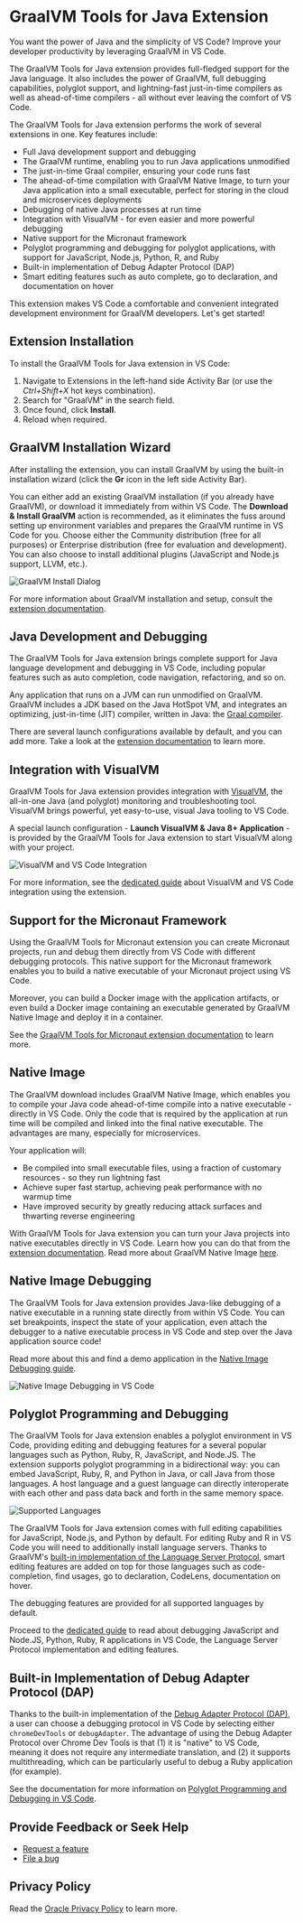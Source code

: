 # GraalVM Tools for Java Extension

You want the power of Java and the simplicity of VS Code?
Improve your developer productivity by leveraging GraalVM in VS Code.

The GraalVM Tools for Java extension provides full-fledged support for the Java language. It also includes the power of GraalVM, full
debugging capabilities, polyglot support, and lightning-fast just-in-time compilers as well as ahead-of-time compilers - all without ever leaving the comfort of VS Code.

The GraalVM Tools for Java extension performs the work of several extensions in one.
Key features include:
* Full Java development support and debugging
* The GraalVM runtime, enabling you to run Java applications unmodified
* The just-in-time Graal compiler, ensuring your code runs fast
* The ahead-of-time compilation with GraalVM Native Image, to turn your Java application into a small executable, perfect for storing in the cloud and microservices deployments
* Debugging of native Java processes at run time
* Integration with VisualVM - for even easier and more powerful debugging
* Native support for the Micronaut framework
* Polyglot programming and debugging for polyglot applications, with support for JavaScript, Node.js, Python, R, and Ruby
* Built-in implementation of Debug Adapter Protocol (DAP)
* Smart editing features such as auto complete, go to declaration, and documentation on hover

This extension makes VS Code a comfortable and convenient integrated development environment for GraalVM developers.
Let's get started!

## Extension Installation

To install the GraalVM Tools for Java extension in VS Code:

1. Navigate to Extensions in the left-hand side Activity Bar (or use the _Ctrl+Shift+X_ hot keys combination).
2. Search for "GraalVM" in the search field.
3. Once found, click **Install**.
4. Reload when required.

## GraalVM Installation Wizard

After installing the extension, you can install GraalVM by using the built-in installation wizard (click the **Gr** icon in the left side Activity Bar).

You can either add an existing GraalVM installation (if you already have GraalVM), or download it immediately from within VS Code.
The **Download & Install GraalVM** action is recommended, as it eliminates the fuss around setting up environment variables and prepares the GraalVM runtime in VS Code for you.
Choose either the Community distribution (free for all purposes) or Enterprise distribution (free for evaluation and development). You can also choose to install additional plugins (JavaScript and Node.js support, LLVM, etc.).

![GraalVM Install Dialog](images/graalvm_install_actions.png)

For more information about GraalVM installation and setup, consult the [extension documentation](https://www.graalvm.org/dev/tools/vscode/graalvm-extension/#graalvm-installation-wizard).

## Java Development and Debugging

The GraalVM Tools for Java extension brings complete support for Java language development and debugging in VS Code, including popular features such as auto completion, code navigation, refactoring, and so on.

Any application that runs on a JVM can run unmodified on GraalVM.
GraalVM includes a JDK based on the Java HotSpot VM, and integrates an optimizing, just-in-time (JIT) compiler, written in Java: the [Graal compiler](https://www.graalvm.org/dev/reference-manual/compiler/).

There are several launch configurations available by default, and you can add more.
Take a look at the [extension documentation](https://www.graalvm.org/dev/tools/vscode/graalvm-extension/#java-development-and-debugging) to learn more.

## Integration with VisualVM

GraalVM Tools for Java extension provides integration with [VisualVM](https://visualvm.github.io), the all-in-one Java (and polyglot) monitoring and troubleshooting tool.
VisualVM brings powerful, yet easy-to-use, visual Java tooling to VS Code.

A special launch configuration - **Launch VisualVM & Java 8+ Application** - is provided by the GraalVM Tools for Java extension to start VisualVM along with your project.

![VisualVM and VS Code Integration](images/vscode_visualvm.png)

For more information, see the [dedicated guide](https://www.graalvm.org/dev/tools/vscode/graalvm/visualvm-integration/) about VisualVM and VS Code integration using the extension.

## Support for the Micronaut Framework

Using the GraalVM Tools for Micronaut extension you can create Micronaut projects, run and debug them directly from VS Code with different debugging protocols.
This native support for the Micronaut framework enables you to build a native executable of your Micronaut project using VS Code.

Moreover, you can build a Docker image with the application artifacts, or even build a Docker image containing an executable generated by GraalVM Native Image and deploy it in a container.

See the [GraalVM Tools for Micronaut extension documentation](https://www.graalvm.org/dev/tools/vscode/micronaut-extension/) to learn more.

## Native Image

The GraalVM download includes GraalVM Native Image, which enables you to compile your Java code ahead-of-time compile into a  native executable - directly in VS Code.
Only the code that is required by the application at run time will be compiled and linked into the final native executable.
The advantages are many, especially for microservices.

Your application will:
* Be compiled into small executable files, using a fraction of customary resources - so they run lightning fast
* Achieve super fast startup, achieving peak performance with no warmup time
* Have improved security by greatly reducing attack surfaces and thwarting reverse engineering

With GraalVM Tools for Java extension you can turn your Java projects into native executables directly in VS Code.
Learn how you can do that from the [extension documentation](https://www.graalvm.org/dev/tools/vscode/graalvm-extension/#native-image-building-and-debugging).
Read more about GraalVM Native Image [here](https://www.graalvm.org/dev/reference-manual/native-image/).

## Native Image Debugging

The GraalVM Tools for Java extension provides Java-like debugging of a native executable in a running state directly from within VS Code.
You can set breakpoints, inspect the state of your application, even attach the debugger to a native executable process in VS Code and step over the Java application source code!

Read more about this and find a demo application in the [Native Image Debugging guide](https://www.graalvm.org/dev/tools/vscode/graalvm-extension/debugging-native-image/).

![Native Image Debugging in VS Code](images/debugging_ni_vscode.png)

## Polyglot Programming and Debugging

The GraalVM Tools for Java extension enables a polyglot environment in VS Code, providing editing and debugging features for a several popular languages such as Python, Ruby, R, JavaScript, and Node.JS.
The extension supports polyglot programming in a bidirectional way: you can embed JavaScript, Ruby, R, and Python in Java, or call Java from those languages.
A host language and a guest language can directly interoperate with each other and pass data back and forth in the same memory space.

![Supported Languages](images/supported_languages.png)

The GraalVM Tools for Java extension comes with full editing capabilities for JavaScript, Node.js, and Python by default. For editing Ruby and R in VS Code you will need to additionally install language servers.
Thanks to GraalVM's [built-in implementation of the Language Server Protocol](https://www.graalvm.org/dev/tools/lsp/), smart editing features are added on top for those languages such as code-completion, find usages, go to declaration, CodeLens, documentation on hover.

The debugging features are provided for all supported languages by default.

Proceed to the [dedicated guide](https://www.graalvm.org/dev/tools/vscode/graalvm-extension/polyglot-runtime/) to read about debugging JavaScript and Node.JS, Python, Ruby, R applications in VS Code, the Language Server Protocol implementation and editing features.

## Built-in Implementation of Debug Adapter Protocol (DAP)

Thanks to the built-in implementation of the [Debug Adapter Protocol (DAP)](https://www.graalvm.org/dev/tools/dap/), a user can choose a debugging protocol in VS Code by selecting either `chromeDevTools` or `debugAdapter`.
The advantage of using the Debug Adapter Protocol over Chrome Dev Tools is that (1) it is "native" to VS Code, meaning it does not require any intermediate translation, and (2) it supports multithreading, which can be particularly useful to debug a Ruby application (for example).

See the documentation for more information on [Polyglot Programming and Debugging in VS Code](https://www.graalvm.org/dev/tools/vscode/graalvm-extension/polyglot-runtime/).

## Provide Feedback or Seek Help

* [Request a feature](https://github.com/graalvm/vscode-extensions/issues/new?labels=enhancement)
* [File a bug](https://github.com/graalvm/vscode-extensions/issues/new?labels=bug)

## Privacy Policy

Read the [Oracle Privacy Policy](https://www.oracle.com/legal/privacy/privacy-policy.html) to learn more.
